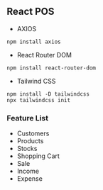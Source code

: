  ## React POS

+ AXIOS
```
npm install axios
```

+ React Router DOM
```
npm install react-router-dom
```

+ Tailwind CSS
```
npm install -D tailwindcss
npx tailwindcss init
```

 ### Feature List
 + Customers
 + Products
 + Stocks
 + Shopping Cart
 + Sale
 + Income
 + Expense